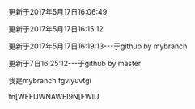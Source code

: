 
更新于2017年5月17日16:06:49


更新于2017年5月17日16:15:12

更新于2017年5月17日16:19:13---于github by mybranch


更新于7日16:25:12---于github by master



我是mybranch
fgviyuvtgi


fn[WEFUWNAWEI9N[FWIU